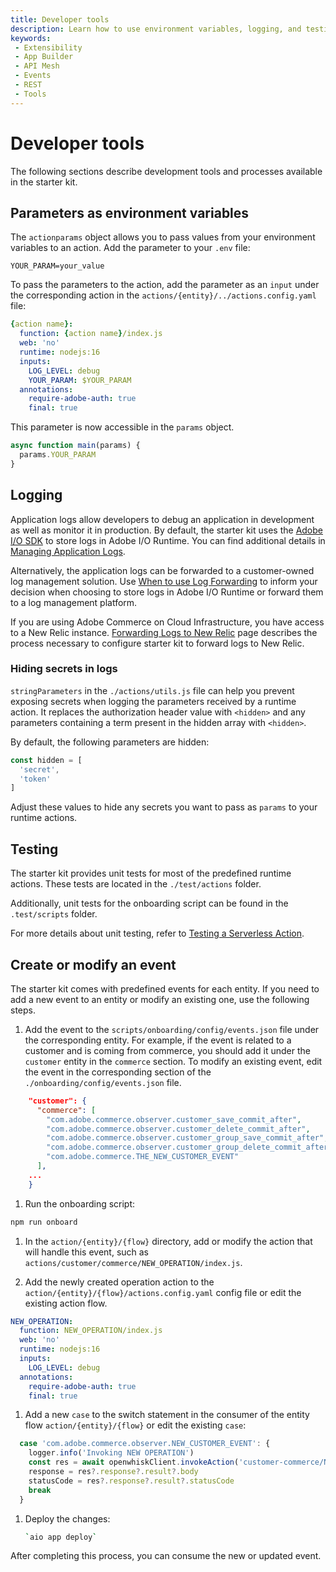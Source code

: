 ```yaml
---
title: Developer tools
description: Learn how to use environment variables, logging, and testing with the starter kit.
keywords:
 - Extensibility
 - App Builder
 - API Mesh
 - Events
 - REST
 - Tools
---
```


# Developer tools

The following sections describe development tools and processes available in the starter kit.

## Parameters as environment variables

The `actionparams` object allows you to pass values from your environment variables to an action. Add the parameter to your `.env` file:

`YOUR_PARAM=your_value`

To pass the parameters to the action, add the parameter as an `input` under the corresponding action in the `actions/{entity}/../actions.config.yaml` file:

```yaml
{action name}:
  function: {action name}/index.js
  web: 'no'
  runtime: nodejs:16
  inputs:
    LOG_LEVEL: debug
    YOUR_PARAM: $YOUR_PARAM
  annotations:
    require-adobe-auth: true
    final: true
```

This parameter is now accessible in the `params` object.

```js
async function main(params) {
  params.YOUR_PARAM
}
```

## Logging

Application logs allow developers to debug an application in development as well as monitor it in production. By default, the starter kit uses the [Adobe I/O SDK](https://github.com/adobe/aio-sdk) to store logs in Adobe I/O Runtime. You can find additional details in [Managing Application Logs](https://developer.adobe.com/app-builder/docs/guides/application_logging/).

Alternatively, the application logs can be forwarded to a customer-owned log management solution. Use [When to use Log Forwarding](https://developer.adobe.com/app-builder/docs/guides/application_logging/#when-to-use-log-forwarding) to inform your decision when choosing to store logs in Adobe I/O Runtime or forward them to a log management platform.

If you are using Adobe Commerce on Cloud Infrastructure, you have access to a New Relic instance. [Forwarding Logs to New Relic](https://developer.adobe.com/app-builder/docs/guides/application_logging/new_relic/) page describes the process necessary to configure starter kit to forward logs to New Relic.

### Hiding secrets in logs

`stringParameters` in the `./actions/utils.js` file can help you prevent exposing secrets when logging the parameters received by a runtime action. It replaces the authorization header value with `<hidden>` and any parameters containing a term present in the hidden array with `<hidden>`.

By default, the following parameters are hidden:

```js
const hidden = [
  'secret',
  'token'
]
```

Adjust these values to hide any secrets you want to pass as `params` to your runtime actions.

## Testing

The starter kit provides unit tests for most of the predefined runtime actions. These tests are located in the `./test/actions` folder.

Additionally, unit tests for the onboarding script can be found in the `.test/scripts` folder.

For more details about unit testing, refer to [Testing a Serverless Action](https://developer.adobe.com/app-builder/docs/resources/barcode-reader/test/).

## Create or modify an event

The starter kit comes with predefined events for each entity. If you need to add a new event to an entity or modify an existing one, use the following steps.

1. Add the event to the `scripts/onboarding/config/events.json` file under the corresponding entity. For example, if the event is related to a customer and is coming from commerce, you should add it under the `customer` entity in the `commerce` section. To modify an existing event, edit the event in the corresponding section of the `./onboarding/config/events.json` file.
  
  ```json
      "customer": {
        "commerce": [
          "com.adobe.commerce.observer.customer_save_commit_after",
          "com.adobe.commerce.observer.customer_delete_commit_after",
          "com.adobe.commerce.observer.customer_group_save_commit_after",
          "com.adobe.commerce.observer.customer_group_delete_commit_after",
          "com.adobe.commerce.THE_NEW_CUSTOMER_EVENT"
        ],
      ...
      }
  ```

1. Run the onboarding script:

  ```bash
  npm run onboard
  ```

1. In the `action/{entity}/{flow}` directory, add or modify the action that will handle this event, such as `actions/customer/commerce/NEW_OPERATION/index.js`.

1. Add the newly created operation action to the `action/{entity}/{flow}/actions.config.yaml` config file or edit the existing action flow.

  ```yaml
  NEW_OPERATION:
    function: NEW_OPERATION/index.js
    web: 'no'
    runtime: nodejs:16
    inputs:
      LOG_LEVEL: debug
    annotations:
      require-adobe-auth: true
      final: true
  ```

1. Add a new `case` to the switch statement in the consumer of the entity flow `action/{entity}/{flow}` or edit the existing `case`:

  ```javascript
    case 'com.adobe.commerce.observer.NEW_CUSTOMER_EVENT': {
      logger.info('Invoking NEW OPERATION')
      const res = await openwhiskClient.invokeAction('customer-commerce/NEW_OPERATION', params.data.value)
      response = res?.response?.result?.body
      statusCode = res?.response?.result?.statusCode
      break
    }
  ```

1. Deploy the changes:

    ```bash
    `aio app deploy`
    ```

After completing this process, you can consume the new or updated event.
